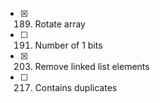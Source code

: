 - [x] 189. Rotate array
- [ ] 191. Number of 1 bits
- [x] 203. Remove linked list elements
- [ ] 217. Contains duplicates
